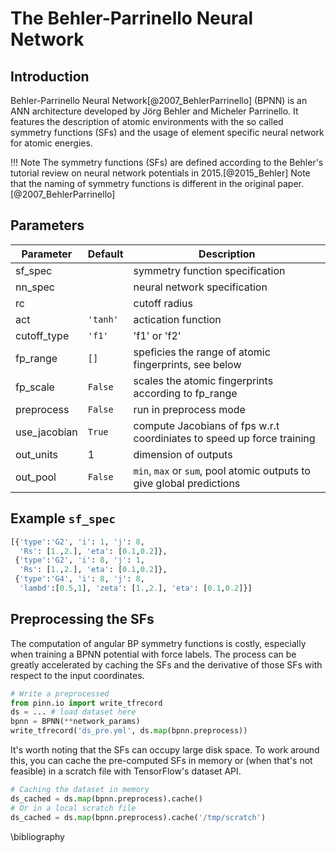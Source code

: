 # The Behler-Parrinello Neural Network

## Introduction 

Behler-Parrinello Neural Network[@2007_BehlerParrinello] (BPNN) is an ANN
architecture developed by Jörg Behler and Micheler Parrinello. It features the
description of atomic environments with the so called symmetry functions (SFs)
and the usage of element specific neural network for atomic energies.

!!! Note 
    The symmetry functions (SFs) are defined according to the Behler's
    tutorial review on neural network potentials in 2015.[@2015_Behler] Note
    that the naming of symmetry functions is different in the original paper.
    [@2007_BehlerParrinello]

## Parameters 

| Parameter    | Default  | Description                                                            |
|--------------|----------|------------------------------------------------------------------------|
| sf_spec      |          | symmetry function specification                                        |
| nn_spec      |          | neural network specification                                           |
| rc           |          | cutoff radius                                                          |
| act          | `'tanh'` | actication function                                                    |
| cutoff_type  | `'f1'`   | 'f1' or 'f2'                                                           |
| fp_range     | `[]`     | speficies the range of atomic fingerprints, see below                  |
| fp_scale     | `False`  | scales the atomic fingerprints according to fp_range                   |
| preprocess   | `False`  | run in preprocess mode                                                 |
| use_jacobian | `True`   | compute Jacobians of fps w.r.t coordiniates to speed up force training |
| out_units    | 1        | dimension of outputs                                                   |
| out_pool     | `False`  | `min`, `max` or `sum`, pool atomic outputs to give global predictions  |

## Example `sf_spec`

```Python
[{'type':'G2', 'i': 1, 'j': 8, 
  'Rs': [1.,2.], 'eta': [0.1,0.2]},
 {'type':'G2', 'i': 8, 'j': 1,
  'Rs': [1.,2.], 'eta': [0.1,0.2]},
 {'type':'G4', 'i': 8, 'j': 8,
  'lambd':[0.5,1], 'zeta': [1.,2.], 'eta': [0.1,0.2]}]
```

## Preprocessing the SFs

The computation of angular BP symmetry functions is costly, especially when
training a BPNN potential with force labels. The process can be greatly
accelerated by caching the SFs and the derivative of those SFs with respect to
the input coordinates.

```Python
# Write a preprocessed 
from pinn.io import write_tfrecord 
ds = ... # load dataset here
bpnn = BPNN(**network_params)
write_tfrecord('ds_pre.yml', ds.map(bpnn.preprocess))
```

It's worth noting that the SFs can occupy large disk space. To work around this,
you can cache the pre-computed SFs in memory or (when that's not feasible) in a
scratch file with TensorFlow's dataset API.

```Python
# Caching the dataset in memory
ds_cached = ds.map(bpnn.preprocess).cache() 
# Or in a local scratch file 
ds_cached = ds.map(bpnn.preprocess).cache('/tmp/scratch') 
```



\bibliography
